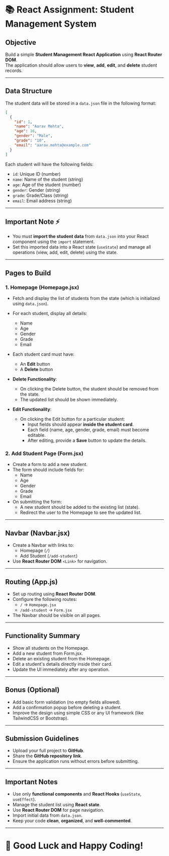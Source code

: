 # 📚 React Assignment: Student Management System

## Objective

Build a simple **Student Management React Application** using **React Router DOM**.  
The application should allow users to **view**, **add**, **edit**, and **delete** student records.

---

## Data Structure

The student data will be stored in a `data.json` file in the following format:

```json
[
  {
    "id": 1,
    "name": "Aarav Mehta",
    "age": 16,
    "gender": "Male",
    "grade": "10",
    "email": "aarav.mehta@example.com"
  }
]
```

Each student will have the following fields:
- `id`: Unique ID (number)
- `name`: Name of the student (string)
- `age`: Age of the student (number)
- `gender`: Gender (string)
- `grade`: Grade/Class (string)
- `email`: Email address (string)

---

## Important Note ⚡

- You must **import the student data** from `data.json` into your React component using the `import` statement.
- Set this imported data into a React state (`useState`) and manage all operations (view, add, edit, delete) using the state.

---

## Pages to Build

### 1. Homepage (Homepage.jsx)

- Fetch and display the list of students from the state (which is initialized using `data.json`).
- For each student, display all details:
  - Name
  - Age
  - Gender
  - Grade
  - Email
- Each student card must have:
  - An **Edit** button
  - A **Delete** button

- **Delete Functionality**:
  - On clicking the Delete button, the student should be removed from the state.
  - The updated list should be shown immediately.

- **Edit Functionality**:
  - On clicking the Edit button for a particular student:
    - Input fields should appear **inside the student card**.
    - Each field (name, age, gender, grade, email) must become editable.
    - After editing, provide a **Save** button to update the details.

### 2. Add Student Page (Form.jsx)

- Create a form to add a new student.
- The form should include fields for:
  - Name
  - Age
  - Gender
  - Grade
  - Email
- On submitting the form:
  - A new student should be added to the existing list (state).
  - Redirect the user to the Homepage to see the updated list.

---

## Navbar (Navbar.jsx)

- Create a Navbar with links to:
  - Homepage (`/`)
  - Add Student (`/add-student`)
- Use **React Router DOM** `<Link>` for navigation.

---

## Routing (App.js)

- Set up routing using **React Router DOM**.
- Configure the following routes:
  - `/` → `Homepage.jsx`
  - `/add-student` → `Form.jsx`
- The Navbar should be visible on all pages.

---

## Functionality Summary

- Show all students on the Homepage.
- Add a new student from Form.jsx.
- Delete an existing student from the Homepage.
- Edit a student's details directly inside their card.
- Update the UI immediately after any operation.

---

## Bonus (Optional)

- Add basic form validation (no empty fields allowed).
- Add a confirmation popup before deleting a student.
- Improve the design using simple CSS or any UI framework (like TailwindCSS or Bootstrap).

---

## Submission Guidelines

- Upload your full project to **GitHub**.
- Share the **GitHub repository link**.
- Ensure the application runs without errors before submitting.

---

## Important Notes

- Use only **functional components** and **React Hooks** (`useState`, `useEffect`).
- Manage the student list using **React state**.
- Use **React Router DOM** for page navigation.
- Import initial data from `data.json`.
- Keep your code **clean**, **organized**, and **well-commented**.

---

# 🚀 Good Luck and Happy Coding!
